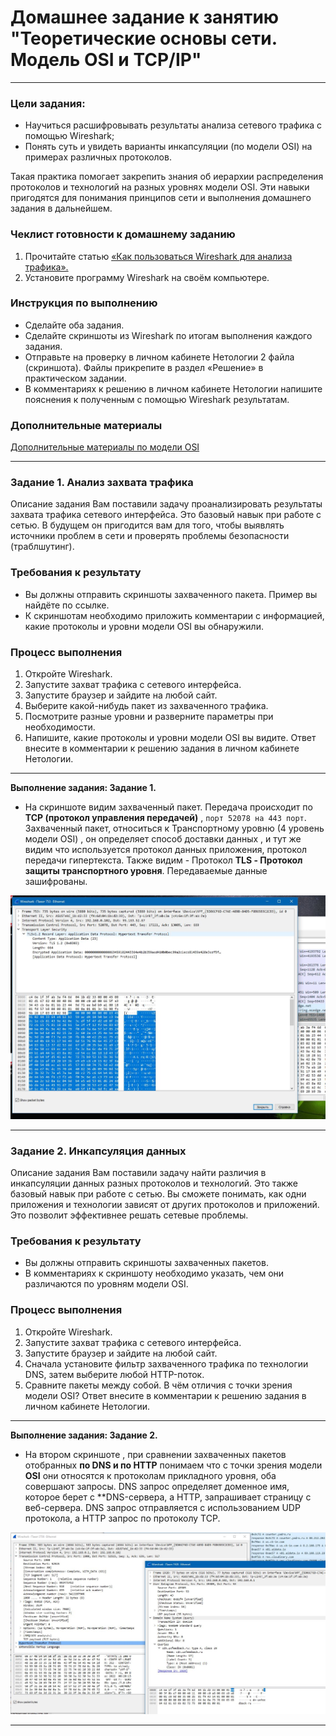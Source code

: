 # Домашнее задание к занятию "Теоретические основы сети. Модель OSI и TCP/IP"


---

### Цели задания: 
- Научиться расшифровывать результаты анализа сетевого трафика с помощью Wireshark;
- Понять суть и увидеть варианты инкапсуляции (по модели OSI) на примерах различных протоколов. 

Такая практика помогает закрепить знания об иерархии распределения протоколов и технологий на разных уровнях модели OSI. Эти навыки пригодятся для понимания принципов сети и выполнения домашнего задания в дальнейшем.

### Чеклист готовности к домашнему заданию
1. Прочитайте статью [«Как пользоваться Wireshark для анализа трафика».](https://losst.pro/kak-polzovatsya-wireshark-dlya-analiza-trafika) 
2. Установите программу Wireshark на своём компьютере. 

### Инструкция по выполнению 
- Сделайте оба задания.
- Сделайте скриншоты из Wireshark по итогам выполнения каждого задания.
- Отправьте на проверку в личном кабинете Нетологии 2 файла (скриншота). Файлы прикрепите в раздел «Решение» в практическом задании.
- В комментариях к решению в личном кабинете Нетологии напишите пояснения к полученным с помощью Wireshark результатам. 

### Дополнительные материалы

[Дополнительные материалы по модели OSI](https://github.com/netology-code/snet-homeworks/blob/snet-18/4-01-osi.md)

---

### Задание 1. Анализ захвата трафика

Описание задания 
Вам поставили задачу проанализировать результаты захвата трафика сетевого интерфейса. Это базовый навык при работе с сетью. В будущем он пригодится вам для того, чтобы выявлять источники проблем в сети и проверять проблемы безопасности (траблшутинг). 

### Требования к результату
- Вы должны отправить скриншоты захваченного пакета. Пример вы найдёте по ссылке.
- К скриншотам необходимо приложить комментарии с информацией, какие протоколы и уровни модели OSI вы обнаружили. 

### Процесс выполнения
1. Откройте Wireshark.
2. Запустите захват трафика с сетевого интерфейса.
3. Запустите браузер и зайдите на любой сайт.
4. Выберите какой-нибудь пакет из захваченного трафика.
5. Посмотрите разные уровни и разверните параметры при необходимости.
6. Напишите, какие протоколы и уровни модели OSI вы видите. Ответ внесите в комментарии к решению задания в личном кабинете Нетологии.

---
**Выполнение задания: Задание 1.**


* На скриншоте видим захваченный пакет. Передача происходит по **TCP (протокол управления передачей)** , `порт 52078 на 443 порт`. Захваченный пакет, относиться к Транспортному уровню (4 уровень модели OSI) , он определяет способ доставки данных , и тут же видим что используется протокол данных приложения, протокол передачи гипертекста. Также видим - Протокол **TLS - Протокол защиты транспортного уровня**. Передаваемые данные зашифрованы.


![Скриншот_1.jpeg](https://github.com/elekpow/netology/blob/main/net-net_protocol/images/Скриншот_1.jpeg)



--- 



### Задание 2. Инкапсуляция данных 

Описание задания
Вам поставили задачу найти различия в инкапсуляции данных разных протоколов и технологий. Это также базовый навык при работе с сетью. Вы сможете понимать, как одни приложения и технологии зависят от других протоколов и приложений. Это позволит эффективнее решать сетевые проблемы. 

### Требования к результату
- Вы должны отправить скриншоты захваченных пакетов.
- В комментариях к скриншоту необходимо указать, чем они различаются по уровням модели OSI.

### Процесс выполнения
1. Откройте Wireshark.
2. Запустите захват трафика с сетевого интерфейса.
3. Запустите браузер и зайдите на любой сайт.
4. Сначала установите фильтр захваченного трафика по технологии DNS, затем выберите любой HTTP-поток.
5. Сравните пакеты между собой. В чём отличия с точки зрения модели OSI? Ответ внесите в комментарии к решению задания в личном кабинете Нетологии.

---
**Выполнение задания: Задание 2.**


* На втором скриншоте , при сравнении захваченных пакетов отобранных **по DNS и по HTTP** понимаем что с точки зрения модели **OSI** они относятся к протоколам прикладного уровня, оба совершают запросы. DNS запрос определяет доменное имя, которое берет с **DNS-сервера, а HTTP, запрашивает страницу с веб-сервера. DNS запрос отправляется с использованием UDP протокола, а HTTP запрос по протоколу TCP.


![Скриншот_2_2.jpeg](https://github.com/elekpow/netology/blob/main/net-net_protocol/images/Скриншот_2_2.jpeg)




--- 


